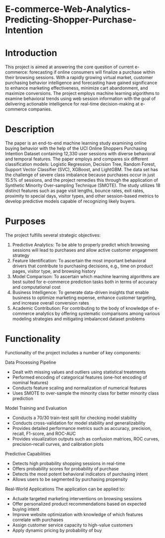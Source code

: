 # E-commerce-Web-Analytics-Predicting-Shopper-Purchase-Intention

# Introduction
This project is aimed at answering the core question of current e-commerce: forecasting if online consumers will finalize a purchase within their browsing sessions. With a rapidly growing virtual market, customer purchasing behavior intelligence and forecasting have gained significance to enhance marketing effectiveness, minimize cart abandonment, and maximize conversions. The project employs machine learning algorithms to examine behavioral trends using web session information with the goal of delivering actionable intelligence for real-time decision-making at e-commerce companies.

# Description
The paper is an end-to-end machine learning study examining online buying behavior with the help of the UCI Online Shoppers Purchasing Intention Dataset containing 12,330 user sessions with diverse behavioral and temporal features. The paper employs and compares six different classification models: Logistic Regression, Decision Tree, Random Forest, Support Vector Classifier (SVC), XGBoost, and LightGBM. The data set has the challenge of severe class imbalance because purchases occur in just 15.5% of sessions, and the project remedies this through the application of Synthetic Minority Over-sampling Technique (SMOTE). The study utilizes 18 distinct features such as page visit lengths, bounce rates, exit rates, proximity to special days, visitor types, and other session-based metrics to develop predictive models capable of recognizing likely buyers.

# Purposes
The project fulfills several strategic objectives:

1) Predictive Analytics: To be able to properly predict which browsing sessions will lead to purchases and allow active customer engagement strategy
2) Feature Identification: To ascertain the most important behavioral drivers that contribute to purchasing decisions, e.g., time on product pages, visitor type, and browsing history
3) Model Comparison: To ascertain which machine learning algorithms are best suited for e-commerce prediction tasks both in terms of accuracy and computational cost
4) Business Intelligence: To generate data-driven insights that enable business to optimize marketing expense, enhance customer targeting, and increase overall conversion rates
5) Academic Contribution: For contributing to the body of knowledge of e-commerce analytics by offering systematic comparisons among various modeling strategies and mitigating imbalanced dataset problems

# Functionality
Functionality of the project includes a number of key components:

Data Processing Pipeline
- Dealt with missing values and outliers using statistical treatments
- Performed encoding of categorical features (one-hot encoding of nominal features)
- Conducts feature scaling and normalization of numerical features
- Uses SMOTE to over-sample the minority class for better minority class prediction

Model Training and Evaluation
- Conducts a 70/30 train-test split for checking model stability
- Conducts cross-validation for model stability and generalizability
- Provides detailed performance metrics such as accuracy, precision, recall, F1-score, and ROC-AUC
- Provides visualization outputs such as confusion matrices, ROC curves, precision-recall curves, and calibration plots

Predictive Capabilities
- Detects high probability shopping sessions in real-time
- Offers probability scores for probability of purchase
- Detects the most potent behavioral indicators of purchasing intent
- Allows users to be segmented by purchasing propensity

Real-World Applications
The application can be applied to:
- Actuate targeted marketing interventions on browsing sessions
- Offer personalized product recommendations based on expected buying intent
- Improve website optimization with knowledge of which features correlate with purchases
- Assign customer service capacity to high-value customers
- Apply dynamic pricing by probability of buy
